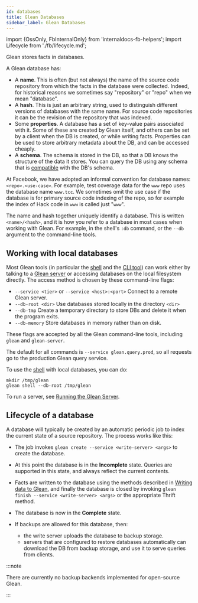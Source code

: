 ```yaml
---
id: databases
title: Glean Databases
sidebar_label: Glean Databases
---
```


import {OssOnly, FbInternalOnly} from 'internaldocs-fb-helpers';
import Lifecycle from './fb/lifecycle.md';

Glean stores facts in databases.

A Glean database has:
* A **name**. This is often (but not always) the name of the source code repository from which the facts in the database were collected. Indeed, for historical reasons we sometimes say "repository" or "repo" when we mean "database".
* A **hash**. This is just an arbitrary string, used to distinguish different versions of databases with the same name. For source code repositories it can be the revision of the repository that was indexed.
* Some **properties**. A database has a set of key-value pairs associated with it. Some of these are created by Glean itself, and others can be set by a client when the DB is created, or while writing facts. Properties can be used to store arbitrary metadata about the DB, and can be accessed cheaply.
* A **schema**. The schema is stored in the DB, so that a DB knows the structure of the data it stores. You can query the DB using any schema that is [compatible](schema/changing.md#compatibility) with the DB's schema.

<FbInternalOnly>

At Facebook, we have adopted an informal convention for database names: `<repo>.<use-case>`. For example, test coverage data for the `www` repo uses the database name `www.tcc`. We sometimes omit the use case if the database is for primary source code indexing of the repo, so for example the index of Hack code in `www` is called just "`www`".

</FbInternalOnly>

The name and hash together uniquely identify a database. This is written `<name>/<hash>`, and it is how you refer to a database in most cases when working with Glean. For example, in the shell's `:db` command, or the `--db` argument to the command-line tools.

## Working with local databases

Most Glean tools (in particular the [shell](shell.md) and the [CLI
tool](cli.md)) can work either by talking to a [Glean server](server.md) or
accessing databases on the local filesystem directly. The access
method is chosen by these command-line flags:

* `--service <tier>` or `--service <host>:<port>`  Connect to a remote Glean server.
* `--db-root <dir>`  Use databases stored locally in the directory `<dir>`
* `--db-tmp` Create a temporary directory to store DBs and delete it
  when the program exits.
* `--db-memory` Store databases in memory rather than on disk.

These flags are accepted by all the Glean command-line tools,
including `glean` and `glean-server`.

<FbInternalOnly>

The default for all commands is `--service glean.query.prod`, so all requests go to the production Glean query service.

</FbInternalOnly>

To use the [shell](shell.md) with local databases, you can do:

```lang=sh
mkdir /tmp/glean
glean shell --db-root /tmp/glean
```

To run a server, see [Running the Glean Server](server.md).

## Lifecycle of a database

A database will typically be created by an automatic periodic job to
index the current state of a source repository.  The process works
like this:

<Lifecycle />

<OssOnly>

* The job invokes `glean create --service <write-server> <args>` to create the database.

* At this point the database is in the **Incomplete** state. Queries
are supported in this state, and always reflect the current contents.

* Facts are written to the database using the methods described in [Writing data to Glean](write.md), and finally the database is closed by invoking `glean finish --service <write-server> <args>` or the appropriate Thrift method.

* The database is now in the **Complete** state.

* If backups are allowed for this database, then:
  * the write server uploads the database to backup storage.
  * servers that are configured to restore databases automatically can download the DB from backup storage, and use it to serve queries from clients.

:::note

There are currently no backup backends implemented for open-source Glean.

:::

</OssOnly>
